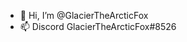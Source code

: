 - 👋 Hi, I’m @GlacierTheArcticFox
- 📫 Discord GlacierTheArcticFox#8526

<!---
GlacierTheArcticFox/GlacierTheArcticFox is a ✨ special ✨ repository because its `README.md` (this file) appears on your GitHub profile.
You can click the Preview link to take a look at your changes.
--->
